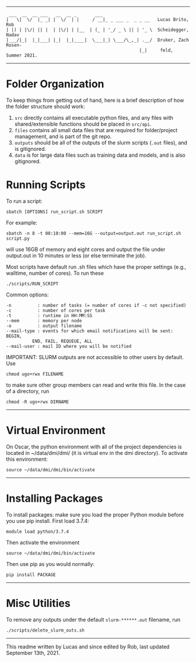 _______________________________________________________________________________

	 ___  __  __ ___   __  __ _       ___                    
	|   \|  \/  |_ _| |  \/  | |     / __|_ _ ___ _  _ _ __   Lucas Brito, Rob 
	| |) | |\/| || |  | |\/| | |__  | (_ | '_/ _ \ || | '_ \  Scheidegger, Nadav
	|___/|_|  |_|___| |_|  |_|____|  \___|_| \___/\_,_| .__/  Druker, Zach Rosen- 
							                           |_|     feld, Summer 2021.
______________________________________________________________________________


# Folder Organization

To keep things from getting out of hand, here is a brief description of how the
folder structure should work:

1. `src` directly contains all executable python files, and any files with 
   shared/extensible functions should be placed in `src/api`.
2. `files` contains all small data files that are required for folder/project 
   management, and is part of the git repo.
3. `outputs` should be all of the outputs of the slurm scripts (`.out` files), 
   and is gitignored.
4. `data` is for large data files such as training data and models, and is also 
   gitignored.


# Running Scripts

To run a script: 

	sbatch [OPTIONS] run_script.sh SCRIPT

For example:

	sbatch -n 8 -t 00:10:00 --mem=16G --output=output.out run_script.sh script.py

will use 16GB of memory and eight cores and output the file under output.out in 10 minutes or less (or else terminate the job). 

Most scripts have default run .sh files which have the proper settings (e.g., 
walltime, number of cores). To run these

	./scripts/RUN_SCRIPT

Common options:

	-n          : number of tasks (= number of cores if -c not specified)
	-c          : number of cores per task
	-t          : runtime in HH:MM:SS
	--mem       : memory per node 
	-o          : output filename 
	--mail-type : events for which email notifications will be sent: BEGIN,
		      END, FAIL, REQUEUE, ALL
	--mail-user : mail ID where you will be notified  

IMPORTANT: SLURM outputs are not accessible to other users by default. Use 

	chmod ugo+rwx FILENAME
to make sure other group members can read and write this file. In the case of 
a directory, run 

	chmod -R ugo+rwx DIRNAME 

_______________________________________________________________________________

# Virtual Environment

On Oscar, the python environment with all of the project dependencies is located in 
~/data/dmi/dmi/ (it is virtual env in the dmi directory). To activate this 
environment:

	source ~/data/dmi/dmi/bin/activate
_______________________________________________________________________________
# Installing Packages

To install packages: make sure you load the proper Python module before you 
use pip install. First load 3.7.4:

	module load python/3.7.4

Then activate the environment

	source ~/data/dmi/dmi/bin/activate

Then use pip as you would normally:

	pip install PACKAGE	
_______________________________________________________________________________

# Misc Utilities

To remove any outputs under the default `slurm-******.out` filename, run 

	./scripts/delete_slurm_outs.sh
_______________________________________________________________________________

This readme written by Lucas and since edited by Rob, last updated September 13th, 2021.
